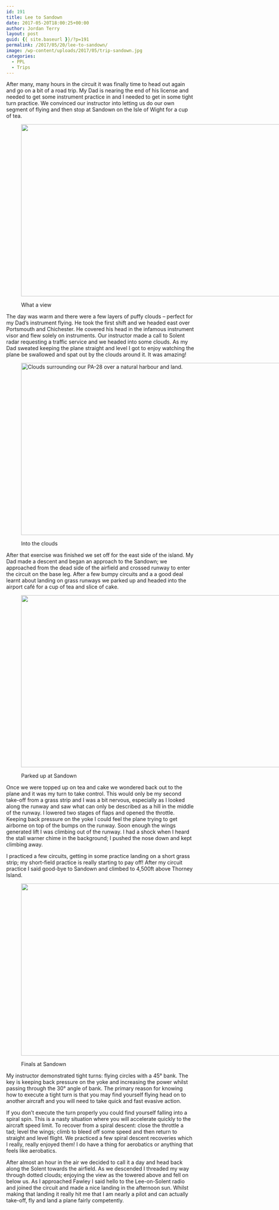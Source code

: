 ```yaml
---
id: 191
title: Lee to Sandown
date: 2017-05-20T18:00:25+00:00
author: Jordan Terry
layout: post
guid: {{ site.baseurl }}/?p=191
permalink: /2017/05/20/lee-to-sandown/
image: /wp-content/uploads/2017/05/trip-sandown.jpg
categories:
  - PPL
  - Trips
---
```

After many, many hours in the circuit it was finally time to head out again and go on a bit of a road trip. My Dad is nearing the end of his license and needed to get some instrument practice in and I needed to get in some tight turn practice. We convinced our instructor into letting us do our own segment of flying and then stop at Sandown on the Isle of Wight for a cup of tea.<figure id="attachment_195" class="thumbnail wp-caption alignnone" style="width: 1034px">

<img loading="lazy" class="size-large wp-image-195" src="{{ site.baseurl }}/wp-content/uploads/2017/05/trip-clouds-1024x461.jpg" alt="" width="1024" height="461" srcset="{{ site.baseurl }}/wp-content/uploads/2017/05/trip-clouds-1024x461.jpg 1024w, {{ site.baseurl }}/wp-content/uploads/2017/05/trip-clouds-300x135.jpg 300w, {{ site.baseurl }}/wp-content/uploads/2017/05/trip-clouds-768x346.jpg 768w, {{ site.baseurl }}/wp-content/uploads/2017/05/trip-clouds.jpg 2000w" sizes="(max-width: 1024px) 100vw, 1024px" /> <figcaption class="caption wp-caption-text">What a view</figcaption></figure> 

The day was warm and there were a few layers of puffy clouds &#8211; perfect for my Dad’s instrument flying. He took the first shift and we headed east over Portsmouth and Chichester. He covered his head in the infamous instrument visor and flew solely on instruments. Our instructor made a call to Solent radar requesting a traffic service and we headed into some clouds. As my Dad sweated keeping the plane straight and level I got to enjoy watching the plane be swallowed and spat out by the clouds around it. It was amazing!<figure id="attachment_192" class="thumbnail wp-caption aligncenter" style="width: 1034px">

<img loading="lazy" class="wp-image-192 size-large" src="{{ site.baseurl }}/wp-content/uploads/2017/05/trip-into-the-clouds-1024x461.jpg" alt="Clouds surrounding our PA-28 over a natural harbour and land." width="1024" height="461" srcset="{{ site.baseurl }}/wp-content/uploads/2017/05/trip-into-the-clouds-1024x461.jpg 1024w, {{ site.baseurl }}/wp-content/uploads/2017/05/trip-into-the-clouds-300x135.jpg 300w, {{ site.baseurl }}/wp-content/uploads/2017/05/trip-into-the-clouds-768x346.jpg 768w, {{ site.baseurl }}/wp-content/uploads/2017/05/trip-into-the-clouds.jpg 2000w" sizes="(max-width: 1024px) 100vw, 1024px" /> <figcaption class="caption wp-caption-text">Into the clouds</figcaption></figure> 

After that exercise was finished we set off for the east side of the island. My Dad made a descent and began an approach to the Sandown; we approached from the dead side of the airfield and crossed runway to enter the circuit on the base leg. After a few bumpy circuits and a a good deal learnt about landing on grass runways we parked up and headed into the airport café for a cup of tea and slice of cake.<figure id="attachment_193" class="thumbnail wp-caption aligncenter" style="width: 1034px">

<img loading="lazy" class="wp-image-193 size-large" src="{{ site.baseurl }}/wp-content/uploads/2017/05/trip-sandown-1024x461.jpg" alt="" width="1024" height="461" srcset="{{ site.baseurl }}/wp-content/uploads/2017/05/trip-sandown-1024x461.jpg 1024w, {{ site.baseurl }}/wp-content/uploads/2017/05/trip-sandown-300x135.jpg 300w, {{ site.baseurl }}/wp-content/uploads/2017/05/trip-sandown-768x346.jpg 768w, {{ site.baseurl }}/wp-content/uploads/2017/05/trip-sandown.jpg 2000w" sizes="(max-width: 1024px) 100vw, 1024px" /> <figcaption class="caption wp-caption-text">Parked up at Sandown</figcaption></figure> 

Once we were topped up on tea and cake we wondered back out to the plane and it was my turn to take control. This would only be my second take-off from a grass strip and I was a bit nervous, especially as I looked along the runway and saw what can only be described as a hill in the middle of the runway. I lowered two stages of flaps and opened the throttle. Keeping back pressure on the yoke I could feel the plane trying to get airborne on top of the bumps on the runway. Soon enough the wings generated lift I was climbing out of the runway. I had a shock when I heard the stall warner chime in the background; I pushed the nose down and kept climbing away.

I practiced a few circuits, getting in some practice landing on a short grass strip; my short-field practice is really starting to pay off! After my circuit practice I said good-bye to Sandown and climbed to 4,500ft above Thorney Island.<figure id="attachment_194" class="thumbnail wp-caption alignnone" style="width: 1034px">

<img loading="lazy" class="size-large wp-image-194" src="{{ site.baseurl }}/wp-content/uploads/2017/05/trip-finals-1024x461.jpg" alt="" width="1024" height="461" srcset="{{ site.baseurl }}/wp-content/uploads/2017/05/trip-finals-1024x461.jpg 1024w, {{ site.baseurl }}/wp-content/uploads/2017/05/trip-finals-300x135.jpg 300w, {{ site.baseurl }}/wp-content/uploads/2017/05/trip-finals-768x346.jpg 768w, {{ site.baseurl }}/wp-content/uploads/2017/05/trip-finals.jpg 2000w" sizes="(max-width: 1024px) 100vw, 1024px" /> <figcaption class="caption wp-caption-text">Finals at Sandown</figcaption></figure> 

My instructor demonstrated tight turns: flying circles with a 45° bank. The key is keeping back pressure on the yoke and increasing the power whilst passing through the 30° angle of bank. The primary reason for knowing how to execute a tight turn is that you may find yourself flying head on to another aircraft and you will need to take quick and fast evasive action.

If you don’t execute the turn properly you could find yourself falling into a spiral spin. This is a nasty situation where you will accelerate quickly to the aircraft speed limit. To recover from a spiral descent: close the throttle a tad; level the wings; climb to bleed off some speed and then return to straight and level flight. We practiced a few spiral descent recoveries which I really, really enjoyed them! I do have a thing for aerobatics or anything that feels like aerobatics.

After almost an hour in the air we decided to call it a day and head back along the Solent towards the airfield. As we descended I threaded my way through dotted clouds; enjoying the view as the towered above and fell on below us. As I approached Fawley I said hello to the Lee-on-Solent radio and joined the circuit and made a nice landing in the afternoon sun. Whilst making that landing it really hit me that I am nearly a pilot and can actually take-off, fly and land a plane fairly competently.